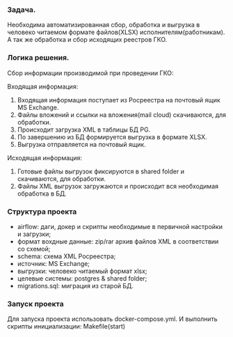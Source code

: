 ### Задача.
Необходима автоматизированная сбор, обработка и выгрузка в человеко читаемом формате файлов(XLSX) исполнителям(работникам).
А так же обработка и сбор исходящих реестров ГКО.

### Логика решения.
Сбор информации производимой при проведении ГКО:

Входящая информация:
1. Входящая информация поступает из Росреестра на почтовый ящик MS Exchange.
2. Файлы вложений и ссылки на вложения(mail cloud) скачиваются, для обработки.
3. Происходит загрузка XML в таблицы БД PG.
4. По завершению из БД формируется выгрузка в формате XLSX.
5. Выгрузка отправляется на почтовый ящик.

Исходящая информация:
1. Готовые файлы выгрузок фиксируются в shared folder и скачиваются, для обработки.
2. Файлы XML выгрузок загружаются и происходит вся необходимая обработка в БД.


### Структура проекта
- airflow: даги, докер и скрипты необходимые в первичной настройки и загрузки;
- формат вохдные данные: zip/rar архив файлов XML в соответствии со схемой;
- schema: схема XML Росреестра;
- источник: MS Exchange;
- выгрузки: человеко читаемый формат xlsx;
- целевые системы: postgres & shared folder;
- migrations.sql: миграция из старой БД.

### Запуск проекта

Для запуска проекта использовать docker-compose.yml. И выполнить скрипты инициализации: Makefile(start)